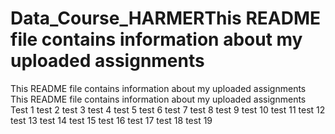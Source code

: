 # Data_Course_HARMERThis README file contains information about my uploaded assignments
This README file contains information about my uploaded assignments
This README file contains information about my uploaded assignments
Test 1
test 2
test 3 
test 4 
test 5
test 6
test 7
test 8
test 9
test 10
test 11
test 12
test 13
test 14
 test 15
test 16
test 17
test 18
test 19
